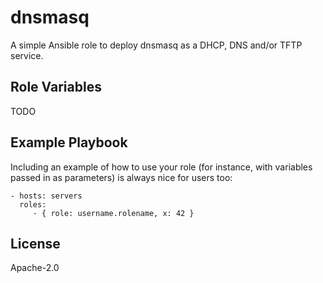 dnsmasq
=======

A simple Ansible role to deploy dnsmasq as a DHCP, DNS and/or TFTP service.

Role Variables
--------------

TODO

Example Playbook
----------------

Including an example of how to use your role (for instance, with variables passed in as parameters) is always nice for users too:

    - hosts: servers
      roles:
         - { role: username.rolename, x: 42 }

License
-------

Apache-2.0

